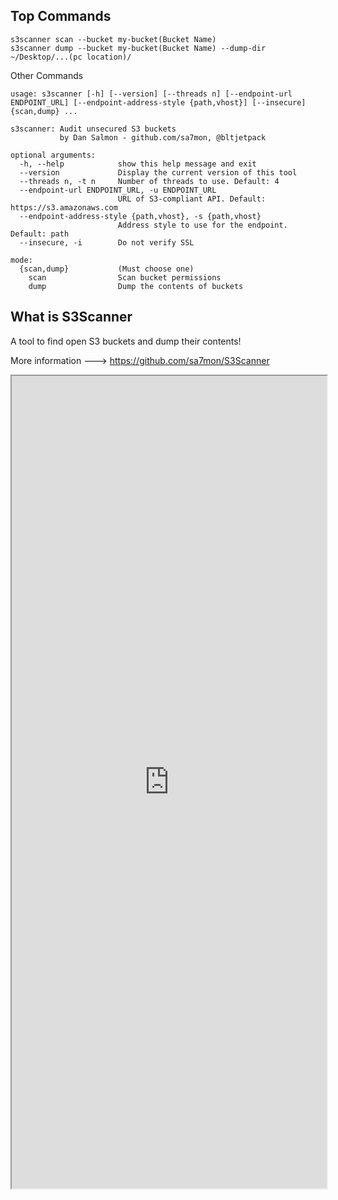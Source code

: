 
## Top Commands

```
s3scanner scan --bucket my-bucket(Bucket Name)
s3scanner dump --bucket my-bucket(Bucket Name) --dump-dir ~/Desktop/...(pc location)/
```


Other Commands
```
usage: s3scanner [-h] [--version] [--threads n] [--endpoint-url ENDPOINT_URL] [--endpoint-address-style {path,vhost}] [--insecure] {scan,dump} ...

s3scanner: Audit unsecured S3 buckets
           by Dan Salmon - github.com/sa7mon, @bltjetpack

optional arguments:
  -h, --help            show this help message and exit
  --version             Display the current version of this tool
  --threads n, -t n     Number of threads to use. Default: 4
  --endpoint-url ENDPOINT_URL, -u ENDPOINT_URL
                        URL of S3-compliant API. Default: https://s3.amazonaws.com
  --endpoint-address-style {path,vhost}, -s {path,vhost}
                        Address style to use for the endpoint. Default: path
  --insecure, -i        Do not verify SSL

mode:
  {scan,dump}           (Must choose one)
    scan                Scan bucket permissions
    dump                Dump the contents of buckets
```



## What is S3Scanner

A tool to find open S3 buckets and dump their contents!

More information ---> https://github.com/sa7mon/S3Scanner

<iframe src="https://github.com/sa7mon/S3Scanner" width="100%" height="1300"></iframe>